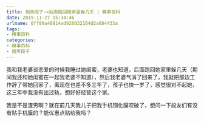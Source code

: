 ```yaml
---
title: 搞笑段子->后面跑回她家里躲几天 | 糗事百科
date: 2019-11-27 15:34:46
urlname: 0ff89a48814ad926032164d2a684433a
tags: 
- 糗事百科
categories:
- 糗事百科
- 搞笑段子
---
```

我和我老婆谈恋爱的时候我睡过她闺蜜，老婆也知道，后面跑回她家里躲几天（期间我还和她闺蜜在一起我老婆不知道），然后我老婆气消了回来了，我就把那边工作辞了带她回家了，离现在也差不多三年了，孩子也快一岁了，感觉很对不起她，这三年中我没有出过轨，想好好经营这个家。

我是不是渣男啊？就在前几天我儿子把我手机钢化膜咬破了，想问一下段友们有没有贴手机膜的？能优惠点贴给我吗？


